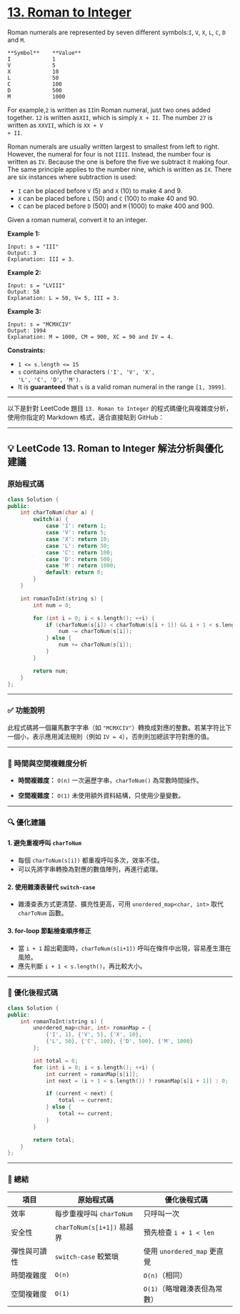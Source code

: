# [13. Roman to Integer](https://leetcode.com/problems/roman-to-integer/description/)

Roman numerals are represented by seven different symbols:<code>I</code>, <code>V</code>, <code>X</code>, <code>L</code>, <code>C</code>, <code>D</code> and <code>M</code>.

```
**Symbol**    **Value** 
I             1
V             5
X             10
L             50
C             100
D             500
M             1000
```

For example,<code>2</code> is written as <code>II</code>in Roman numeral, just two ones added together. <code>12</code> is written as<code>XII</code>, which is simply <code>X + II</code>. The number <code>27</code> is written as <code>XXVII</code>, which is <code>XX + V + II</code>.

Roman numerals are usually written largest to smallest from left to right. However, the numeral for four is not <code>IIII</code>. Instead, the number four is written as <code>IV</code>. Because the one is before the five we subtract it making four. The same principle applies to the number nine, which is written as <code>IX</code>. There are six instances where subtraction is used:

- <code>I</code> can be placed before <code>V</code> (5) and <code>X</code> (10) to make 4 and 9.
- <code>X</code> can be placed before <code>L</code> (50) and <code>C</code> (100) to make 40 and 90.
- <code>C</code> can be placed before <code>D</code> (500) and <code>M</code> (1000) to make 400 and 900.

Given a roman numeral, convert it to an integer.

**Example 1:** 

```
Input: s = "III"
Output: 3
Explanation: III = 3.
```

**Example 2:** 

```
Input: s = "LVIII"
Output: 58
Explanation: L = 50, V= 5, III = 3.
```

**Example 3:** 

```
Input: s = "MCMXCIV"
Output: 1994
Explanation: M = 1000, CM = 900, XC = 90 and IV = 4.
```

**Constraints:** 

- <code>1 <= s.length <= 15</code>
- <code>s</code> contains onlythe characters <code>('I', 'V', 'X', 'L', 'C', 'D', 'M')</code>.
- It is **guaranteed** that <code>s</code> is a valid roman numeral in the range <code>[1, 3999]</code>.

---

以下是針對 LeetCode 題目 `13. Roman to Integer` 的程式碼優化與複雜度分析，使用你指定的 Markdown 格式，適合直接貼到 GitHub：

---

## 💡 LeetCode 13. Roman to Integer 解法分析與優化建議

### 原始程式碼

```cpp
class Solution {
public:
    int charToNum(char a) {
        switch(a) {
            case 'I': return 1;
            case 'V': return 5;
            case 'X': return 10;
            case 'L': return 50;
            case 'C': return 100;
            case 'D': return 500;
            case 'M': return 1000;
            default: return 0;
        }
    }

    int romanToInt(string s) {
        int num = 0;

        for (int i = 0; i < s.length(); ++i) {
            if (charToNum(s[i]) < charToNum(s[i + 1]) && i + 1 < s.length()){
                num -= charToNum(s[i]);
            } else {
                num += charToNum(s[i]);
            }
        }

        return num;
    }
};
```

---

### ✅ 功能說明

此程式碼將一個羅馬數字字串（如 `"MCMXCIV"`）轉換成對應的整數。若某字符比下一個小，表示應用減法規則（例如 `IV = 4`），否則則加總該字符對應的值。

---

### 🧠 時間與空間複雜度分析

* **時間複雜度：** `O(n)`
  一次遍歷字串，`charToNum()` 為常數時間操作。

* **空間複雜度：** `O(1)`
  未使用額外資料結構，只使用少量變數。

---

### 🔍 優化建議

#### 1. **避免重複呼叫 `charToNum`**

* 每個 `charToNum(s[i])` 都重複呼叫多次，效率不佳。
* 可以先將字串轉換為對應的數值陣列，再進行處理。

#### 2. **使用雜湊表替代 `switch-case`**

* 雜湊查表方式更清楚、擴充性更高，可用 `unordered_map<char, int>` 取代 `charToNum` 函數。

#### 3. **for-loop 節點檢查順序修正**

* 當 `i + 1` 超出範圍時，`charToNum(s[i+1])` 呼叫在條件中出現，容易產生潛在風險。
* 應先判斷 `i + 1 < s.length()`，再比較大小。

---

### 🚀 優化後程式碼

```cpp
class Solution {
public:
    int romanToInt(string s) {
        unordered_map<char, int> romanMap = {
            {'I', 1}, {'V', 5}, {'X', 10},
            {'L', 50}, {'C', 100}, {'D', 500}, {'M', 1000}
        };

        int total = 0;
        for (int i = 0; i < s.length(); ++i) {
            int current = romanMap[s[i]];
            int next = (i + 1 < s.length()) ? romanMap[s[i + 1]] : 0;

            if (current < next) {
                total -= current;
            } else {
                total += current;
            }
        }

        return total;
    }
};
```

---

### 📝 總結

| 項目     | 原始程式碼                   | 優化後程式碼                 |
| ------ | ----------------------- | ---------------------- |
| 效率     | 每步重複呼叫 `charToNum`      | 只呼叫一次                  |
| 安全性    | `charToNum(s[i+1])` 易越界 | 預先檢查 `i + 1 < len`     |
| 彈性與可讀性 | `switch-case` 較繁瑣       | 使用 `unordered_map` 更直覺 |
| 時間複雜度  | `O(n)`                  | `O(n)`（相同）             |
| 空間複雜度  | `O(1)`                  | `O(1)`（略增雜湊表但為常數）      |
